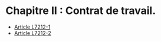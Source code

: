 # Chapitre II : Contrat de travail.

* [Article L7212-1](./LEGIARTI000006904678.md)
* [Article L7212-2](./LEGIARTI000006904679.md)
